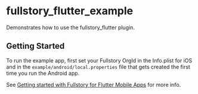 # fullstory_flutter_example

Demonstrates how to use the fullstory_flutter plugin.

## Getting Started

To run the example app, first set your Fullstory OrgId in the Info.plist for iOS and in the `example/android/local.properties` file that gets created the first time you run the Android app.

See [Getting started with Fullstory for Flutter Mobile Apps](https://help.fullstory.com/hc/en-us/articles/27461129353239) for more info.
